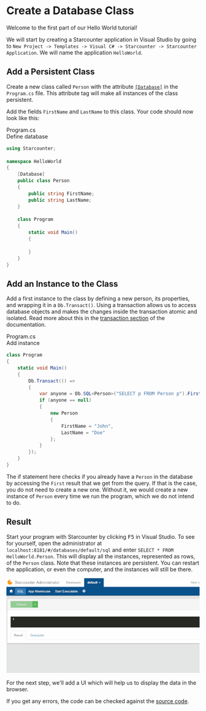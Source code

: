 # Create a Database Class

Welcome to the first part of our Hello World tutorial!

We will start by creating a Starcounter application in Visual Studio by going to `New Project -> Templates -> Visual C# -> Starcounter -> Starcounter Application`. We will name the application `HelloWorld`.

## Add a Persistent Class

Create a new class called `Person` with the attribute [`[Database]`](/guides/database/creating-database-classes) in the `Program.cs` file. This attribute tag will make all instances of the class persistent. 

Add the fields `FirstName` and `LastName` to this class. Your code should now look like this:

<div class="code-name">Program.cs</div><div class="code-name code-title">Define database</div>

```cs
using Starcounter;

namespace HelloWorld
{
    [Database]
    public class Person
    {
        public string FirstName;
        public string LastName;
    }

    class Program
    {
        static void Main()
        {

        }
    }
}
```

## Add an Instance to the Class

Add a first instance to the class by defining a new person, its properties, and wrapping it in a `Db.Transact()`. Using a transaction allows us to access database objects and makes the changes inside the transaction atomic and isolated. Read more about this in the [transaction section](/guides/transactions/) of the documentation. 

<div class="code-name">Program.cs</div><div class="code-name code-title">Add instance</div>

```cs
class Program
{
    static void Main()
    {
        Db.Transact(() =>
        {
            var anyone = Db.SQL<Person>("SELECT p FROM Person p").First;
            if (anyone == null)
            {
                new Person
                {
                    FirstName = "John",
                    LastName = "Doe"
                };
            }
        });
    }
}
```

The if statement here checks if you already have a `Person` in the database by accessing the `First` result that we get from the query. If that is the case, you do not need to create a new one. Without it, we would create a new instance of `Person` every time we run the program, which we do not intend to do.

## Result

Start your program with Starcounter by clicking <kbd>F5</kbd> in Visual Studio. To see for yourself, open the administrator at `localhost:8181/#/databases/default/sql` and enter `SELECT * FROM HelloWorld.Person`. This will display all the instances, represented as rows, of the `Person` class. Note that these instances are persistent. You can restart the application, or even the computer, and the instances will still be there.

![Result gif](/assets/part1resized.gif)

For the next step, we'll add a UI which will help us to display the data in the browser.

If you get any errors, the code can be checked against the [source code](https://github.com/StarcounterApps/HelloWorld/commit/7603d26601a34f23fc6cda7eb6251026581f9505).
